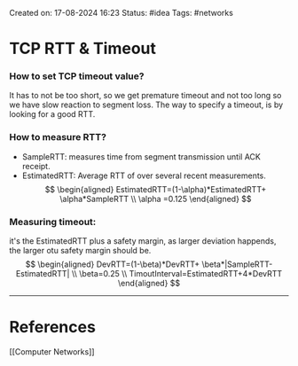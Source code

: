 Created on: 17-08-2024 16:23
Status: #idea
Tags: #networks 
# TCP RTT & Timeout

### How to set TCP timeout value?

It has to not be too short, so we get premature timeout and not too long so we have slow reaction to segment loss. The way to specify a timeout, is by looking for a good RTT.

### How to measure RTT?
- SampleRTT: measures time from segment transmission until ACK receipt. 
- EstimatedRTT: Average RTT of  over several recent measurements.
$$
\begin{aligned}
EstimatedRTT=(1-\alpha)*EstimatedRTT+ \alpha*SampleRTT \\
\alpha =0.125
\end{aligned}
$$

### Measuring timeout:
it's the EstimatedRTT plus a safety margin, as larger deviation happends, the larger otu safety margin should be.
$$
\begin{aligned}
DevRTT=(1-\beta)*DevRTT+ \beta*|SampleRTT-EstimatedRTT|
\\ \beta=0.25
\\ TimoutInterval=EstimatedRTT+4*DevRTT 
\end{aligned}
$$


-----------------
# References
[[Computer Networks]]